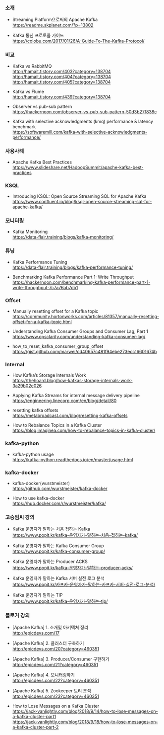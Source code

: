 ### 소개

* Streaming Platform으로써의 Apache Kafka </br>
https://readme.skplanet.com/?p=13802 </br>

* Kafka 통신 프로토콜 가이드 </br>
https://colobu.com/2017/01/26/A-Guide-To-The-Kafka-Protocol/</br>

### 비교

* Kafka vs RabbitMQ </br>
http://hamait.tistory.com/403?category=138704 </br>
http://hamait.tistory.com/404?category=138704 </br>
http://hamait.tistory.com/405?category=138704 </br>

* Kafka vs Flume </br>
http://hamait.tistory.com/439?category=138704 </br>

* Observer vs pub-sub pattern </br>
https://hackernoon.com/observer-vs-pub-sub-pattern-50d3b27f838c </br>

* Kafka with selective acknowledgments (kmq) performance & latency benchmark</br>
https://softwaremill.com/kafka-with-selective-acknowledgments-performance/</br>

### 사용사례 

* Apache Kafka Best Practices </br>
https://www.slideshare.net/HadoopSummit/apache-kafka-best-practices</br>

### KSQL

* Introducing KSQL: Open Source Streaming SQL for Apache Kafka </br>
https://www.confluent.io/blog/ksql-open-source-streaming-sql-for-apache-kafka/ </br>

### 모니터링

* Kafka Monitoring </br>
https://data-flair.training/blogs/kafka-monitoring/ </br>

### 튜닝

* Kafka Performance Tuning </br>
https://data-flair.training/blogs/kafka-performance-tuning/ </br>

* Benchmarking Kafka Performance Part 1: Write Throughput </br>
https://hackernoon.com/benchmarking-kafka-performance-part-1-write-throughput-7c7a76ab7db1 </br>

### Offset 

* Manually resetting offset for a Kafka topic </br>
https://community.hortonworks.com/articles/81357/manually-resetting-offset-for-a-kafka-topic.html </br>

* Understanding Kafka Consumer Groups and Consumer Lag, Part 1 </br>
https://www.opsclarity.com/understanding-kafka-consumer-lag/ </br>

* how_to_reset_kafka_consumer_group_offset </br>
https://gist.github.com/marwei/cd40657c481f94ebe273ecc16601674b </br>

### Internal

* How Kafka’s Storage Internals Work</br>
https://thehoard.blog/how-kafkas-storage-internals-work-3a29b02e026 </br>

* Applying Kafka Streams for internal message delivery pipeline </br>
https://engineering.linecorp.com/en/blog/detail/80 </br> 

* resetting kafka offsets </br>
https://metabroadcast.com/blog/resetting-kafka-offsets </br>

* How to Rebalance Topics in a Kafka Cluster </br>
https://blog.imaginea.com/how-to-rebalance-topics-in-kafka-cluster/ </br>

### kafka-python

* kafka-python usage </br>
https://kafka-python.readthedocs.io/en/master/usage.html </br>

### kafka-docker

* kafka-docker(wurstmeister) </br>
https://github.com/wurstmeister/kafka-docker </br>

* How to use kafka-docker </br>
https://hub.docker.com/r/wurstmeister/kafka/ <br>

### 고승범씨 강의 

* Kafka 운영자가 말하는 처음 접하는 Kafka </br>
https://www.popit.kr/kafka-운영자가-말하는-처음-접하는-kafka/ </br>

* Kafka 운영자가 말하는 Kafka Consumer Group</br>
https://www.popit.kr/kafka-consumer-group/</br>

* Kafka 운영자가 말하는 Producer ACKS</br>
https://www.popit.kr/kafka-운영자가-말하는-producer-acks/</br>

* Kafka 운영자가 말하는 Kafka 서버 실전 로그 분석</br>
https://www.popit.kr/카프카-운영자가-말하는-카프카-서버-실전-로그-분석/</br>

* Kafka 운영자가 말하는 TIP</br>
https://www.popit.kr/kafka-운영자가-말하는-tip/</br>

### 블로거 강의

* [Apache Kafka] 1. 소개및 아키텍처 정리 </br>
http://epicdevs.com/17 </br>

* [Apache Kafka] 2. 클러스터 구축하기 </br>
http://epicdevs.com/20?category=460351 </br>

* [Apache Kafka] 3. Producer/Consumer 구현하기 </br>
http://epicdevs.com/21?category=460351 </br>

* [Apache Kafka] 4. 모니터링하기 </br>
http://epicdevs.com/22?category=460351 </br>

* [Apache Kafka] 5. Zookeeper 트리 분석 </br>
http://epicdevs.com/23?category=460351 </br>

* How to Lose Messages on a Kafka Cluster </br>
https://jack-vanlightly.com/blog/2018/9/14/how-to-lose-messages-on-a-kafka-cluster-part1 </br>
https://jack-vanlightly.com/blog/2018/9/18/how-to-lose-messages-on-a-kafka-cluster-part-2 </br>
